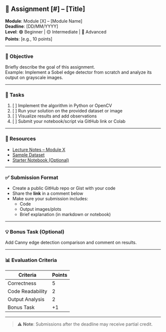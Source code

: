 ## 📝 Assignment [#] – [Title]

**Module**: Module [X] – [Module Name]  
**Deadline**: [DD/MM/YYYY]  
**Level**: 🟢 Beginner | 🟡 Intermediate | 🔴 Advanced  
**Points**: [e.g., 10 points]

---

### 🎯 Objective
Briefly describe the goal of this assignment.  
Example: Implement a Sobel edge detector from scratch and analyze its output on grayscale images.

---

### 📂 Tasks

1. [ ] Implement the algorithm in Python or OpenCV
2. [ ] Run your solution on the provided dataset or image
3. [ ] Visualize results and add observations
4. [ ] Submit your notebook/script via GitHub link or Colab

---

### 📎 Resources
- [Lecture Notes – Module X](../lectures/moduleX.md)
- [Sample Dataset](../data/sample_images.zip)
- [Starter Notebook (Optional)](../notebooks/moduleX_assignment.ipynb)

---

### ✅ Submission Format

- Create a public GitHub repo or Gist with your code
- Share the **link** in a comment below
- Make sure your submission includes:
  - Code
  - Output images/plots
  - Brief explanation (in markdown or notebook)

---

### 💡 Bonus Task (Optional)
Add Canny edge detection comparison and comment on results.

---

### 📊 Evaluation Criteria

| Criteria | Points |
|----------|--------|
| Correctness | 5 |
| Code Readability | 2 |
| Output Analysis | 2 |
| Bonus Task | +1 |

---

> ⚠️ **Note**: Submissions after the deadline may receive partial credit.
